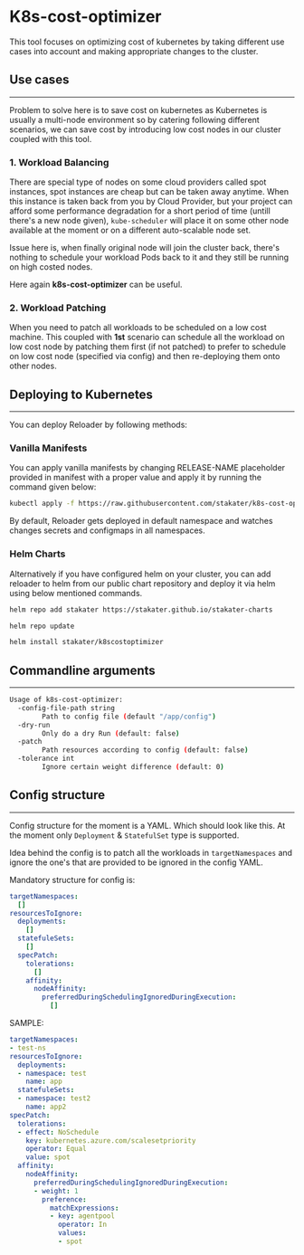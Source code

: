 ﻿# K8s-cost-optimizer

This tool focuses on optimizing cost of kubernetes by taking different use cases into account and making appropriate changes to the cluster.

## Use cases

---

Problem to solve here is to save cost on kubernetes as Kubernetes is usually a multi-node environment so by catering following different scenarios, we can save cost by introducing low cost nodes in our cluster coupled with this tool.

### **1. Workload Balancing**

There are special type of nodes on some cloud providers called spot instances, spot instances are cheap but can be taken away anytime. When this instance is taken back from you by Cloud Provider, but your project can afford some performance degradation for a short period of time (untill there's a new node given), `kube-scheduler` will place it on some other node available at the moment or on a different auto-scalable node set.

Issue here is, when finally original node will join the cluster back, there's nothing to schedule your workload Pods back to it and they still be running on high costed nodes.

Here again **k8s-cost-optimizer** can be useful.

### **2. Workload Patching**

When you need to patch all workloads to be scheduled on a low cost machine. This coupled with **1st** scenario can schedule all the workload on low cost node by patching them first (if not patched) to prefer to schedule on low cost node (specified via config) and then re-deploying them onto other nodes.

## Deploying to Kubernetes

---

You can deploy Reloader by following methods:

### Vanilla Manifests

You can apply vanilla manifests by changing RELEASE-NAME placeholder provided in manifest with a proper value and apply it by running the command given below:

```bash
kubectl apply -f https://raw.githubusercontent.com/stakater/k8s-cost-optimizer/master/deployments/kubernetes/k8s-cost-optimizer.yaml
```

By default, Reloader gets deployed in default namespace and watches changes secrets and configmaps in all namespaces.

### Helm Charts

Alternatively if you have configured helm on your cluster, you can add reloader to helm from our public chart repository and deploy it via helm using below mentioned commands.

```bash
helm repo add stakater https://stakater.github.io/stakater-charts

helm repo update

helm install stakater/k8scostoptimizer 
```

## Commandline arguments

---

```bash
Usage of k8s-cost-optimizer:
  -config-file-path string
        Path to config file (default "/app/config")
  -dry-run
        Only do a dry Run (default: false)
  -patch
        Path resources according to config (default: false)
  -tolerance int
        Ignore certain weight difference (default: 0)
```

## Config structure

---

Config structure for the moment is a YAML. Which should look like this.
At the moment only `Deployment` & `StatefulSet` type is supported.

Idea behind the config is to patch all the workloads in `targetNamespaces` and ignore the one's that are provided to be ignored in the config YAML.

Mandatory structure for config is:

```YAML
targetNamespaces:
  []
resourcesToIgnore:
  deployments:
    []
  statefuleSets:
    []
  specPatch:
    tolerations:
      []
    affinity:
      nodeAffinity:
        preferredDuringSchedulingIgnoredDuringExecution:
          []
```

SAMPLE:

```YAML
targetNamespaces:
- test-ns
resourcesToIgnore:
  deployments:
  - namespace: test
    name: app
  statefuleSets:
  - namespace: test2
    name: app2
specPatch:
  tolerations:
  - effect: NoSchedule
    key: kubernetes.azure.com/scalesetpriority
    operator: Equal
    value: spot
  affinity:
    nodeAffinity:
      preferredDuringSchedulingIgnoredDuringExecution:
      - weight: 1
        preference:
          matchExpressions:
          - key: agentpool
            operator: In
            values:
            - spot
```
